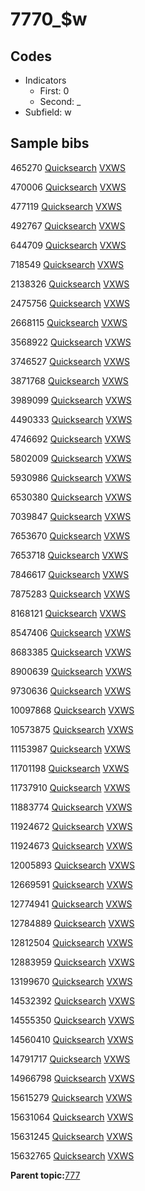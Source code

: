 # 7770\_$w

## Codes

-   Indicators
    -   First: 0
    -   Second: \_
-   Subfield: w

## Sample bibs

465270 [Quicksearch](https://search.library.yale.edu/catalog/465270) [VXWS](http://prodorbis.library.yale.edu:7014/vxws/GetHoldingsService?bibId=465270)

470006 [Quicksearch](https://search.library.yale.edu/catalog/470006) [VXWS](http://prodorbis.library.yale.edu:7014/vxws/GetHoldingsService?bibId=470006)

477119 [Quicksearch](https://search.library.yale.edu/catalog/477119) [VXWS](http://prodorbis.library.yale.edu:7014/vxws/GetHoldingsService?bibId=477119)

492767 [Quicksearch](https://search.library.yale.edu/catalog/492767) [VXWS](http://prodorbis.library.yale.edu:7014/vxws/GetHoldingsService?bibId=492767)

644709 [Quicksearch](https://search.library.yale.edu/catalog/644709) [VXWS](http://prodorbis.library.yale.edu:7014/vxws/GetHoldingsService?bibId=644709)

718549 [Quicksearch](https://search.library.yale.edu/catalog/718549) [VXWS](http://prodorbis.library.yale.edu:7014/vxws/GetHoldingsService?bibId=718549)

2138326 [Quicksearch](https://search.library.yale.edu/catalog/2138326) [VXWS](http://prodorbis.library.yale.edu:7014/vxws/GetHoldingsService?bibId=2138326)

2475756 [Quicksearch](https://search.library.yale.edu/catalog/2475756) [VXWS](http://prodorbis.library.yale.edu:7014/vxws/GetHoldingsService?bibId=2475756)

2668115 [Quicksearch](https://search.library.yale.edu/catalog/2668115) [VXWS](http://prodorbis.library.yale.edu:7014/vxws/GetHoldingsService?bibId=2668115)

3568922 [Quicksearch](https://search.library.yale.edu/catalog/3568922) [VXWS](http://prodorbis.library.yale.edu:7014/vxws/GetHoldingsService?bibId=3568922)

3746527 [Quicksearch](https://search.library.yale.edu/catalog/3746527) [VXWS](http://prodorbis.library.yale.edu:7014/vxws/GetHoldingsService?bibId=3746527)

3871768 [Quicksearch](https://search.library.yale.edu/catalog/3871768) [VXWS](http://prodorbis.library.yale.edu:7014/vxws/GetHoldingsService?bibId=3871768)

3989099 [Quicksearch](https://search.library.yale.edu/catalog/3989099) [VXWS](http://prodorbis.library.yale.edu:7014/vxws/GetHoldingsService?bibId=3989099)

4490333 [Quicksearch](https://search.library.yale.edu/catalog/4490333) [VXWS](http://prodorbis.library.yale.edu:7014/vxws/GetHoldingsService?bibId=4490333)

4746692 [Quicksearch](https://search.library.yale.edu/catalog/4746692) [VXWS](http://prodorbis.library.yale.edu:7014/vxws/GetHoldingsService?bibId=4746692)

5802009 [Quicksearch](https://search.library.yale.edu/catalog/5802009) [VXWS](http://prodorbis.library.yale.edu:7014/vxws/GetHoldingsService?bibId=5802009)

5930986 [Quicksearch](https://search.library.yale.edu/catalog/5930986) [VXWS](http://prodorbis.library.yale.edu:7014/vxws/GetHoldingsService?bibId=5930986)

6530380 [Quicksearch](https://search.library.yale.edu/catalog/6530380) [VXWS](http://prodorbis.library.yale.edu:7014/vxws/GetHoldingsService?bibId=6530380)

7039847 [Quicksearch](https://search.library.yale.edu/catalog/7039847) [VXWS](http://prodorbis.library.yale.edu:7014/vxws/GetHoldingsService?bibId=7039847)

7653670 [Quicksearch](https://search.library.yale.edu/catalog/7653670) [VXWS](http://prodorbis.library.yale.edu:7014/vxws/GetHoldingsService?bibId=7653670)

7653718 [Quicksearch](https://search.library.yale.edu/catalog/7653718) [VXWS](http://prodorbis.library.yale.edu:7014/vxws/GetHoldingsService?bibId=7653718)

7846617 [Quicksearch](https://search.library.yale.edu/catalog/7846617) [VXWS](http://prodorbis.library.yale.edu:7014/vxws/GetHoldingsService?bibId=7846617)

7875283 [Quicksearch](https://search.library.yale.edu/catalog/7875283) [VXWS](http://prodorbis.library.yale.edu:7014/vxws/GetHoldingsService?bibId=7875283)

8168121 [Quicksearch](https://search.library.yale.edu/catalog/8168121) [VXWS](http://prodorbis.library.yale.edu:7014/vxws/GetHoldingsService?bibId=8168121)

8547406 [Quicksearch](https://search.library.yale.edu/catalog/8547406) [VXWS](http://prodorbis.library.yale.edu:7014/vxws/GetHoldingsService?bibId=8547406)

8683385 [Quicksearch](https://search.library.yale.edu/catalog/8683385) [VXWS](http://prodorbis.library.yale.edu:7014/vxws/GetHoldingsService?bibId=8683385)

8900639 [Quicksearch](https://search.library.yale.edu/catalog/8900639) [VXWS](http://prodorbis.library.yale.edu:7014/vxws/GetHoldingsService?bibId=8900639)

9730636 [Quicksearch](https://search.library.yale.edu/catalog/9730636) [VXWS](http://prodorbis.library.yale.edu:7014/vxws/GetHoldingsService?bibId=9730636)

10097868 [Quicksearch](https://search.library.yale.edu/catalog/10097868) [VXWS](http://prodorbis.library.yale.edu:7014/vxws/GetHoldingsService?bibId=10097868)

10573875 [Quicksearch](https://search.library.yale.edu/catalog/10573875) [VXWS](http://prodorbis.library.yale.edu:7014/vxws/GetHoldingsService?bibId=10573875)

11153987 [Quicksearch](https://search.library.yale.edu/catalog/11153987) [VXWS](http://prodorbis.library.yale.edu:7014/vxws/GetHoldingsService?bibId=11153987)

11701198 [Quicksearch](https://search.library.yale.edu/catalog/11701198) [VXWS](http://prodorbis.library.yale.edu:7014/vxws/GetHoldingsService?bibId=11701198)

11737910 [Quicksearch](https://search.library.yale.edu/catalog/11737910) [VXWS](http://prodorbis.library.yale.edu:7014/vxws/GetHoldingsService?bibId=11737910)

11883774 [Quicksearch](https://search.library.yale.edu/catalog/11883774) [VXWS](http://prodorbis.library.yale.edu:7014/vxws/GetHoldingsService?bibId=11883774)

11924672 [Quicksearch](https://search.library.yale.edu/catalog/11924672) [VXWS](http://prodorbis.library.yale.edu:7014/vxws/GetHoldingsService?bibId=11924672)

11924673 [Quicksearch](https://search.library.yale.edu/catalog/11924673) [VXWS](http://prodorbis.library.yale.edu:7014/vxws/GetHoldingsService?bibId=11924673)

12005893 [Quicksearch](https://search.library.yale.edu/catalog/12005893) [VXWS](http://prodorbis.library.yale.edu:7014/vxws/GetHoldingsService?bibId=12005893)

12669591 [Quicksearch](https://search.library.yale.edu/catalog/12669591) [VXWS](http://prodorbis.library.yale.edu:7014/vxws/GetHoldingsService?bibId=12669591)

12774941 [Quicksearch](https://search.library.yale.edu/catalog/12774941) [VXWS](http://prodorbis.library.yale.edu:7014/vxws/GetHoldingsService?bibId=12774941)

12784889 [Quicksearch](https://search.library.yale.edu/catalog/12784889) [VXWS](http://prodorbis.library.yale.edu:7014/vxws/GetHoldingsService?bibId=12784889)

12812504 [Quicksearch](https://search.library.yale.edu/catalog/12812504) [VXWS](http://prodorbis.library.yale.edu:7014/vxws/GetHoldingsService?bibId=12812504)

12883959 [Quicksearch](https://search.library.yale.edu/catalog/12883959) [VXWS](http://prodorbis.library.yale.edu:7014/vxws/GetHoldingsService?bibId=12883959)

13199670 [Quicksearch](https://search.library.yale.edu/catalog/13199670) [VXWS](http://prodorbis.library.yale.edu:7014/vxws/GetHoldingsService?bibId=13199670)

14532392 [Quicksearch](https://search.library.yale.edu/catalog/14532392) [VXWS](http://prodorbis.library.yale.edu:7014/vxws/GetHoldingsService?bibId=14532392)

14555350 [Quicksearch](https://search.library.yale.edu/catalog/14555350) [VXWS](http://prodorbis.library.yale.edu:7014/vxws/GetHoldingsService?bibId=14555350)

14560410 [Quicksearch](https://search.library.yale.edu/catalog/14560410) [VXWS](http://prodorbis.library.yale.edu:7014/vxws/GetHoldingsService?bibId=14560410)

14791717 [Quicksearch](https://search.library.yale.edu/catalog/14791717) [VXWS](http://prodorbis.library.yale.edu:7014/vxws/GetHoldingsService?bibId=14791717)

14966798 [Quicksearch](https://search.library.yale.edu/catalog/14966798) [VXWS](http://prodorbis.library.yale.edu:7014/vxws/GetHoldingsService?bibId=14966798)

15615279 [Quicksearch](https://search.library.yale.edu/catalog/15615279) [VXWS](http://prodorbis.library.yale.edu:7014/vxws/GetHoldingsService?bibId=15615279)

15631064 [Quicksearch](https://search.library.yale.edu/catalog/15631064) [VXWS](http://prodorbis.library.yale.edu:7014/vxws/GetHoldingsService?bibId=15631064)

15631245 [Quicksearch](https://search.library.yale.edu/catalog/15631245) [VXWS](http://prodorbis.library.yale.edu:7014/vxws/GetHoldingsService?bibId=15631245)

15632765 [Quicksearch](https://search.library.yale.edu/catalog/15632765) [VXWS](http://prodorbis.library.yale.edu:7014/vxws/GetHoldingsService?bibId=15632765)

**Parent topic:**[777](../../tags/777/777.md)

